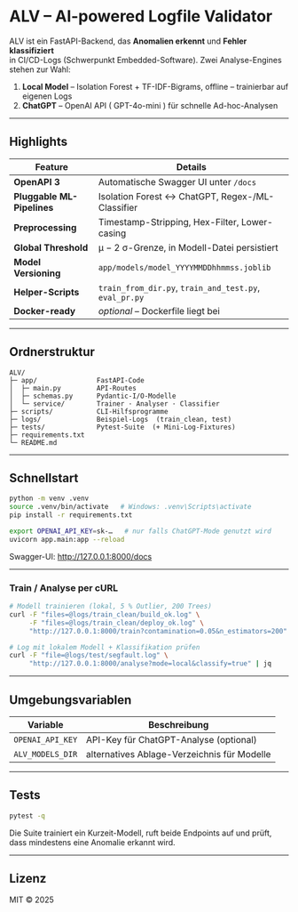 # ALV – AI-powered Logfile Validator

ALV ist ein FastAPI-Backend, das **Anomalien erkennt** und **Fehler klassifiziert**  
in CI/CD-Logs (Schwerpunkt Embedded-Software). Zwei Analyse-Engines stehen zur Wahl:

1. **Local Model** – Isolation Forest + TF-IDF-Bigrams, offline – trainierbar auf eigenen Logs  
2. **ChatGPT** – OpenAI API ( GPT-4o-mini ) für schnelle Ad-hoc-Analysen

---

## Highlights

| Feature | Details |
|---------|---------|
| **OpenAPI 3** | Automatische Swagger UI unter `/docs` |
| **Pluggable ML-Pipelines** | Isolation Forest ↔ ChatGPT, Regex-/ML-Classifier |
| **Preprocessing** | Timestamp-Stripping, Hex-Filter, Lower-casing |
| **Global Threshold** | µ − 2 σ-Grenze, in Modell-Datei persistiert |
| **Model Versioning** | `app/models/model_YYYYMMDDhhmmss.joblib` |
| **Helper-Scripts** | `train_from_dir.py`, `train_and_test.py`, `eval_pr.py` |
| **Docker-ready** | *optional* – Dockerfile liegt bei |

---

## Ordnerstruktur

```text
ALV/
├─ app/               FastAPI-Code
│  ├─ main.py         API-Routes
│  ├─ schemas.py      Pydantic-I/O-Modelle
│  └─ service/        Trainer · Analyser · Classifier
├─ scripts/           CLI-Hilfsprogramme
├─ logs/              Beispiel-Logs  (train_clean, test)
├─ tests/             Pytest-Suite  (+ Mini-Log-Fixtures)
├─ requirements.txt
└─ README.md
```

---

## Schnellstart

```bash
python -m venv .venv
source .venv/bin/activate   # Windows: .venv\Scripts\activate
pip install -r requirements.txt

export OPENAI_API_KEY=sk-…   # nur falls ChatGPT-Mode genutzt wird
uvicorn app.main:app --reload
```

Swagger-UI: <http://127.0.0.1:8000/docs>

---

### Train / Analyse per cURL

```bash
# Modell trainieren (lokal, 5 % Outlier, 200 Trees)
curl -F "files=@logs/train_clean/build_ok.log" \
     -F "files=@logs/train_clean/deploy_ok.log" \
     "http://127.0.0.1:8000/train?contamination=0.05&n_estimators=200"

# Log mit lokalem Modell + Klassifikation prüfen
curl -F "file=@logs/test/segfault.log" \
     "http://127.0.0.1:8000/analyse?mode=local&classify=true" | jq
```

---

## Umgebungsvariablen

| Variable         | Beschreibung                                  |
|------------------|-----------------------------------------------|
| `OPENAI_API_KEY` | API-Key für ChatGPT-Analyse (optional)        |
| `ALV_MODELS_DIR` | alternatives Ablage-Verzeichnis für Modelle   |

---

## Tests

```bash
pytest -q
```

Die Suite trainiert ein Kurzeit-Modell, ruft beide Endpoints auf und prüft,
dass mindestens eine Anomalie erkannt wird.

---

## Lizenz

MIT © 2025